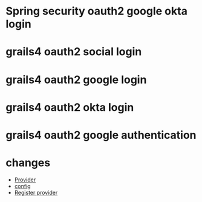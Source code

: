# Spring security oauth2 google okta login
# grails4 oauth2 social login
# grails4 oauth2 google login
# grails4 oauth2 okta login
# grails4 oauth2 google authentication

# changes
<ul>
<li><a href="https://github.com/dhirajbadu/grails4_oauth2_social_login/tree/main/src/main/groovy/com/auth/provider">Provider</a></li>
<li><a href="https://github.com/dhirajbadu/grails4_oauth2_social_login/blob/main/grails-app/conf/application.yml">config</a></li>
<li><a href="https://github.com/dhirajbadu/grails4_oauth2_social_login/blob/main/grails-app/init/auth/demo/BootStrap.groovy"> Register provider</a></li>
  </ul>
